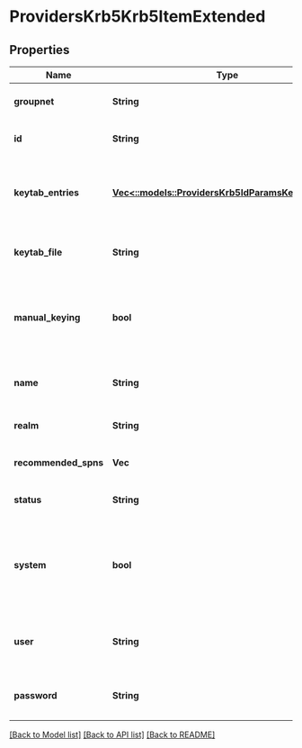 # ProvidersKrb5Krb5ItemExtended

## Properties
Name | Type | Description | Notes
------------ | ------------- | ------------- | -------------
**groupnet** | **String** | Groupnet identifier. | [optional] [default to null]
**id** | **String** | Specifies the Kerberos provider ID. | [optional] [default to null]
**keytab_entries** | [**Vec<::models::ProvidersKrb5IdParamsKeytabEntry>**](ProvidersKrb5IdParamsKeytabEntry.md) | Specifies the key information for the Kerberos SPNs. | [optional] [default to null]
**keytab_file** | **String** | Specifies the path to a keytab file to import. | [optional] [default to null]
**manual_keying** | **bool** | If true, keys are managed manually. If false, keys are managed through kadmin. | [optional] [default to null]
**name** | **String** | Specifies the Kerberos provider name. | [optional] [default to null]
**realm** | **String** | Specifies the name of realm. | [optional] [default to null]
**recommended_spns** | **Vec<String>** | Specifies the recommended SPNs. | [optional] [default to null]
**status** | **String** | Specifies the status of the provider. | [optional] [default to null]
**system** | **bool** | If true, indicates that this provider instance was created by OneFS and cannot be removed | [optional] [default to null]
**user** | **String** | Specifies the name of the user that performs kadmin tasks. | [optional] [default to null]
**password** | **String** | Specifies the Kerberos provider password. | [optional] [default to null]

[[Back to Model list]](../README.md#documentation-for-models) [[Back to API list]](../README.md#documentation-for-api-endpoints) [[Back to README]](../README.md)


